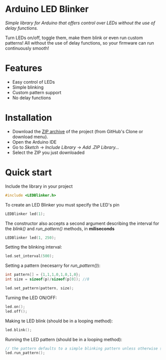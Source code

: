 Arduino LED Blinker
======

*Simple library for Arduino that offers control over LEDs without the use of delay functions.*

Turn LEDs on/off, toggle them, make them blink or even run custom patterns! All without the use of delay functions, so your firmware can run continuously smooth!

Features
========
 - Easy control of LEDs
 - Simple blinking
 - Custom pattern support
 - No delay functions

Installation
============
 - Download the [ZIP archive](https://github.com/fulf/arduino-led-blinker/archive/master.zip) of the project (from GitHub's Clone or download menu).
 - Open the Arduino IDE 
 - Go to *Sketch* -> *Include Library* -> *Add .ZIP Library...* 
 - Select the ZIP you just downloaded

Quick start
===========
Include the library in your project
```c++
#include <LEDBlinker.h>
```


To create an LED Blinker you must specify the LED's pin
```c++
LEDBlinker led(1);
```


The constructor also accepts a second argument describing the interval for the *blink()* and *run_pattern()* methods, in **miliseconds**
```c++
LEDBlinker led(1, 250);
```


Setting the blinking interval:
```c++
led.set_interval(500);
```


Setting a pattern (necesarry for *run_pattern()*):
```c++
int pattern[] = {1,1,1,0,1,0,1,0};
int size = sizeof(p)/sizeof(p[0]); //8

led.set_pattern(pattern, size);
```


Turning the LED ON/OFF:
```c++
led.on();
led.off();
```


Making te LED blink (should be in a looping method):
```c++
led.blink();
```

Running the LED pattern (should be in a looping method):
```c++
// the pattern defaults to a simple blinking pattern unless otherwise set
led.run_pattern();
```